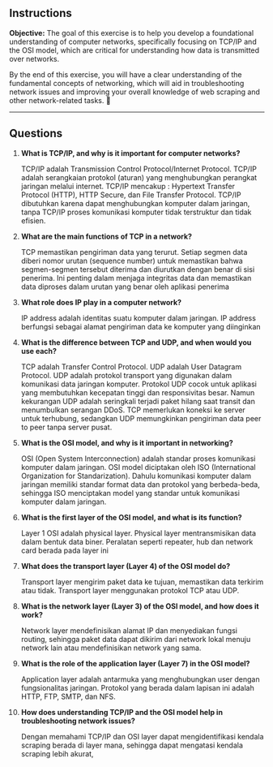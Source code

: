 ## **Instructions**  
**Objective:** The goal of this exercise is to help you develop a foundational understanding of computer networks, specifically focusing on TCP/IP and the OSI model, which are critical for understanding how data is transmitted over networks.

By the end of this exercise, you will have a clear understanding of the fundamental concepts of networking, which will aid in troubleshooting network issues and improving your overall knowledge of web scraping and other network-related tasks. 🚀  

---

## **Questions**  
1. **What is TCP/IP, and why is it important for computer networks?**  

    TCP/IP adalah Transmission Control Protocol/Internet Protocol. TCP/IP adalah serangkaian protokol (aturan) yang menghubungkan perangkat jaringan melalui internet. TCP/IP mencakup : Hypertext Transfer Protocol (HTTP), HTTP Secure, dan File Transfer Protocol. TCP/IP dibutuhkan karena dapat menghubungkan komputer dalam jaringan, tanpa TCP/IP proses komunikasi komputer tidak terstruktur dan tidak efisien.

2. **What are the main functions of TCP in a network?**  

    TCP memastikan pengiriman data yang terurut. Setiap segmen data diberi nomor urutan (sequence number) untuk memastikan bahwa segmen-segmen tersebut diterima dan diurutkan dengan benar di sisi penerima. Ini penting dalam menjaga integritas data dan memastikan data diproses dalam urutan yang benar oleh aplikasi penerima

3. **What role does IP play in a computer network?**  

   IP address adalah identitas suatu komputer dalam jaringan. IP address berfungsi sebagai alamat pengiriman data ke komputer yang diinginkan

4. **What is the difference between TCP and UDP, and when would you use each?**  

    TCP adalah Transfer Control Protocol. UDP adalah User Datagram Protocol. UDP adalah protokol transport yang digunakan dalam komunikasi data jaringan komputer. Protokol UDP cocok untuk aplikasi yang membutuhkan kecepatan tinggi dan responsivitas besar. Namun kekurangan UDP adalah seringkali terjadi paket hilang saat transit dan menumbulkan serangan DDoS. TCP memerlukan koneksi ke server untuk terhubung, sedangkan UDP memungkinkan pengiriman data peer to peer tanpa server pusat.  

5. **What is the OSI model, and why is it important in networking?**  

    OSI (Open System Interconnection) adalah standar proses komunikasi komputer dalam jaringan. OSI model diciptakan oleh ISO (International Organization for Standarization). Dahulu komunikasi komputer dalam jaringan memiliki standar format data dan protokol yang berbeda-beda, sehingga ISO menciptakan model yang standar untuk komunikasi komputer dalam jaringan.

6. **What is the first layer of the OSI model, and what is its function?**  

    Layer 1 OSI adalah physical layer. Physical layer mentransmisikan data dalam bentuk data biner. Peralatan seperti repeater, hub dan network card berada pada layer ini 

7. **What does the transport layer (Layer 4) of the OSI model do?**  

    Transport layer mengirim  paket data ke tujuan, memastikan data terkirim atau tidak. Transport layer menggunakan protokol TCP atau UDP.

8. **What is the network layer (Layer 3) of the OSI model, and how does it work?**  

    Network layer mendefinisikan alamat IP dan menyediakan fungsi routing, sehingga paket data dapat dikirim dari network lokal menuju network lain atau mendefinisikan network yang sama. 

9. **What is the role of the application layer (Layer 7) in the OSI model?**  

    Application layer adalah antarmuka yang menghubungkan user dengan fungsionalitas jaringan. Protokol yang berada dalam lapisan ini adalah HTTP, FTP, SMTP, dan NFS. 

10. **How does understanding TCP/IP and the OSI model help in troubleshooting network issues?**  

    Dengan memahami TCP/IP dan OSI layer dapat mengidentifikasi kendala scraping berada di layer mana, sehingga dapat mengatasi kendala scraping lebih akurat,